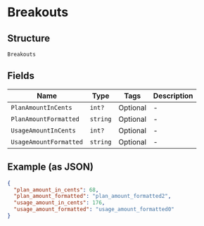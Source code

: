 
# Breakouts

## Structure

`Breakouts`

## Fields

| Name | Type | Tags | Description |
|  --- | --- | --- | --- |
| `PlanAmountInCents` | `int?` | Optional | - |
| `PlanAmountFormatted` | `string` | Optional | - |
| `UsageAmountInCents` | `int?` | Optional | - |
| `UsageAmountFormatted` | `string` | Optional | - |

## Example (as JSON)

```json
{
  "plan_amount_in_cents": 68,
  "plan_amount_formatted": "plan_amount_formatted2",
  "usage_amount_in_cents": 176,
  "usage_amount_formatted": "usage_amount_formatted0"
}
```

